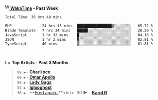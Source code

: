 <img src="https://github.com/dxnter/dxnter/assets/17434202/67b21fa4-d36d-46f9-9dec-f23d976b00ef" alt="WakaTime Logo" width="14" height="18"/><a href="https://wakatime.com/@dxnter" target="_blank"><strong> WakaTime</strong></a><strong> - Past Week</strong>

<!--START_SECTION:waka-->

```txt
Total Time: 36 hrs 49 mins

PHP              24 hrs 15 mins  ████████████████▒░░░░░░░░   65.72 %
Blade Template   7 hrs 34 mins   █████░░░░░░░░░░░░░░░░░░░░   20.50 %
JavaScript       1 hr 32 mins    █░░░░░░░░░░░░░░░░░░░░░░░░   04.18 %
JSON             1 hr 2 mins     ▓░░░░░░░░░░░░░░░░░░░░░░░░   02.81 %
TypeScript       40 mins         ▒░░░░░░░░░░░░░░░░░░░░░░░░   01.81 %
```

<!--END_SECTION:waka-->

<br/>

<!--START_LASTFM_ARTISTS:{"period": "3month", "rows": 6}-->
<a href="https://last.fm" target="_blank"><img src="https://user-images.githubusercontent.com/17434202/215290617-e793598d-d7c9-428f-9975-156db1ba89cc.svg" alt="Last.fm Logo" width="18" height="13"/></a> **Top Artists - Past 3 Months**

> `99 ▶️` ∙ **[Charli xcx](https://www.last.fm/music/Charli+xcx)**<br/>
> `60 ▶️` ∙ **[Omar Apollo](https://www.last.fm/music/Omar+Apollo)**<br/>
> `56 ▶️` ∙ **[Lady Gaga](https://www.last.fm/music/Lady+Gaga)**<br/>
> `54 ▶️` ∙ **[Iglooghost](https://www.last.fm/music/Iglooghost)**<br/>
> `36 ▶️` ∙ **[Fred again..](https://www.last.fm/music/Fred+again..)**<br/>
> `30 ▶️` ∙ **[Karol G](https://www.last.fm/music/Karol+G)**<br/>
<!--END_LASTFM_ARTISTS-->
